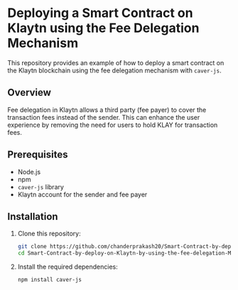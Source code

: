 # Deploying a Smart Contract on Klaytn using the Fee Delegation Mechanism

This repository provides an example of how to deploy a smart contract on the Klaytn blockchain using the fee delegation mechanism with `caver-js`.

## Overview

Fee delegation in Klaytn allows a third party (fee payer) to cover the transaction fees instead of the sender. This can enhance the user experience by removing the need for users to hold KLAY for transaction fees.

## Prerequisites

- Node.js
- npm
- `caver-js` library
- Klaytn account for the sender and fee payer

## Installation

1. Clone this repository:
    ```sh
    git clone https://github.com/chanderprakash20/Smart-Contract-by-deploy-on-Klaytn-by-using-the-fee-delegation-Mechanism-.git
    cd Smart-Contract-by-deploy-on-Klaytn-by-using-the-fee-delegation-Mechanism-
    ```

2. Install the required dependencies:
    ```sh
    npm install caver-js
    ```


